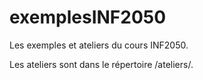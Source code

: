 # exemplesINF2050
Les exemples et ateliers du cours INF2050.

Les ateliers sont dans le répertoire /ateliers/.
